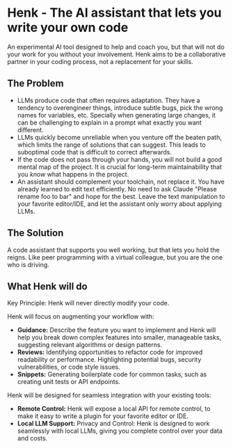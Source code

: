 # Henk - The AI assistant that lets you write your own code

An experimental AI tool designed to help and coach you, but that will not do your work for you without your involvement.  Henk aims to be a collaborative partner in your coding process, not a replacement for your skills.

## The Problem

- LLMs produce code that often requires adaptation. They have a tendency to overengineer things, introduce subtle bugs, pick the wrong names for variables, etc. Specially when generating large changes, it can be challenging to explain in a prompt what exactly you want different.
- LLMs quickly become unreliable when you venture off the beaten path, which limits the range of solutions that can suggest. This leads to suboptimal code that is difficult to correct afterwards.
- If the code does not pass through your hands, you will not build a good mental map of the project. It is crucial for long-term maintainability that you _know_ what happens in the project.
- An assistant should complement your toolchain, not replace it. You have already learned to edit text efficiently. No need to ask Claude "Please rename foo to bar" and hope for the best. Leave the text manipulation to your favorite editor/IDE, and let the assistant only worry about applying LLMs.

## The Solution

A code assistant that supports you well working, but that lets you hold the reigns. Like peer programming with a virtual colleague, but you are the one who is driving.

## What Henk will do

Key Principle: Henk will never directly modify your code.

Henk will focus on augmenting your workflow with:

* **Guidance:** Describe the feature you want to implement and Henk will help you break down complex features into smaller, manageable tasks, suggesting relevant algorithms or design patterns.
* **Reviews:** Identifying opportunities to refactor code for improved readability or performance. Highlighting potential bugs, security vulnerabilities, or code style issues.
* **Snippets:** Generating boilerplate code for common tasks, such as creating unit tests or API endpoints.

Henk will be designed for seamless integration with your existing tools:

* **Remote Control:** Henk will expose a local API for remote control, to make it easy to write a plugin for your favorite editor or IDE. 
* **Local LLM Support:** Privacy and Control: Henk is designed to work seamlessly with local LLMs, giving you complete control over your data and costs.

